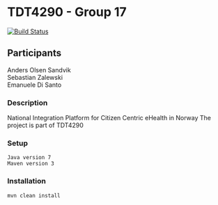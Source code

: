 TDT4290 - Group 17
=========
[![Build Status](https://travis-ci.org/Andersos/NIPEN.png?branch=master)](https://travis-ci.org/Andersos/NIPEN)

## Participants
Anders Olsen Sandvik  
Sebastian Zalewski  
Emanuele Di Santo   

### Description
National Integration Platform for Citizen Centric eHealth in Norway
The project is part of TDT4290

### Setup
    Java version 7
    Maven version 3

### Installation
    mvn clean install

